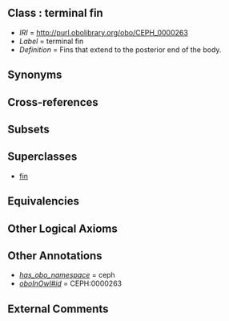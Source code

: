 
## Class : terminal fin

 * *IRI* = http://purl.obolibrary.org/obo/CEPH_0000263
 * *Label* = terminal fin
 * *Definition* = Fins that extend to the posterior end of the body.

## Synonyms


## Cross-references


## Subsets


## Superclasses

 * [fin](../../CEPH/12/CEPH_0000112.md)

## Equivalencies


## Other Logical Axioms


## Other Annotations

 * *[has_obo_namespace](../../ce/oboInOwl#hasOBONamespace.md)* = ceph
 * *[oboInOwl#id](../../id/oboInOwl#id.md)* = CEPH:0000263

## External Comments

